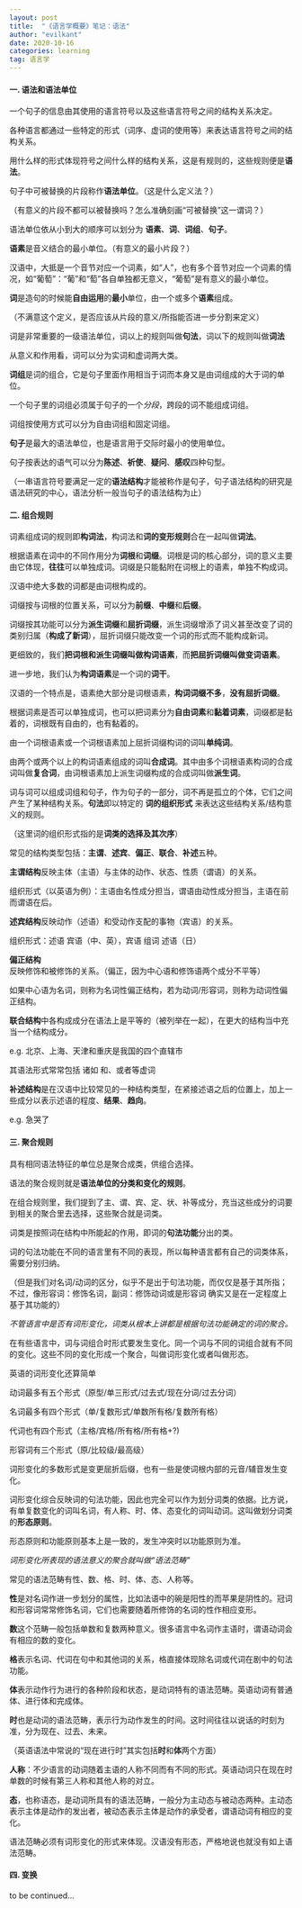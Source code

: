```yaml
---
layout: post
title:  "《语言学概要》笔记：语法"
author: "evilkant"
date: 2020-10-16
categories: learning
tag: 语言学
---
```

#### 一. 语法和语法单位

一个句子的信息由其使用的语言符号以及这些语言符号之间的结构关系决定。

各种语言都通过一些特定的形式（词序、虚词的使用等）来表达语言符号之间的结构关系。

用什么样的形式体现符号之间什么样的结构关系，这是有规则的，这些规则便是**语法**。

句子中可被替换的片段称作**语法单位**。（这是什么定义法？）

（有意义的片段不都可以被替换吗？怎么准确刻画“可被替换”这一谓词？）

语法单位依从小到大的顺序可以划分为 **语素**、**词**、**词组**、**句子**。

**语素**是音义结合的最小单位。（有意义的最小片段？）

汉语中，大抵是一个音节对应一个词素，如“人”，也有多个音节对应一个词素的情况，如“葡萄”：“葡”和“萄”各自单独都无意义，“葡萄”是有意义的最小单位。

**词**是造句的时候能**自由运用**的**最小**单位，由一个或多个**语素**组成。

（不满意这个定义，是否应该从片段的意义/所指能否进一步分割来定义）

词是非常重要的一级语法单位，词以上的规则叫做**句法**，词以下的规则叫做**词法**

从意义和作用看，词可以分为实词和虚词两大类。

**词组**是词的组合，它是句子里面作用相当于词而本身又是由词组成的大于词的单位。

一个句子里的词组必须属于句子的一个*分段*，跨段的词不能组成词组。

词组按使用方式可以分为自由词组和固定词组。

**句子**是最大的语法单位，也是语言用于交际时最小的使用单位。

句子按表达的语气可以分为**陈述**、**祈使**、**疑问**、**感叹**四种句型。

（一串语言符号要满足一定的**语法结构**才能被称作是句子，句子语法结构的研究是语法研究的中心，语法分析一般当句子的语法结构为止）

#### 二. 组合规则

词素组成词的规则即**构词法**，构词法和**词的变形规则**合在一起叫做**词法**。

根据语素在词中的不同作用分为**词根**和**词缀**。词根是词的核心部分，词的意义主要由它体现，**往往**可以单独成词。词缀是只能黏附在词根上的语素，单独不构成词。

汉语中绝大多数的词都是由词根构成的。

词缀按与词根的位置关系，可以分为**前缀**、**中缀**和**后缀**。

词缀按其功能可以分为**派生词缀**和**屈折词缀**，派生词缀增添了词义甚至改变了词的类别归属（**构成了新词**），屈折词缀只能改变一个词的形式而不能构成新词。

更细致的，我们**把词根和派生词缀叫做构词语素**，而**把屈折词缀叫做变词语素**。

进一步地，我们认为**构词语素**是一个词的**词干**。

汉语的一个特点是，语素绝大部分是词根语素，**构词词缀不多**，**没有屈折词缀**。

根据词素是否可以单独成词，也可以把词素分为**自由词素**和**黏着词素**，词缀都是黏着的，词根既有自由的，也有黏着的。

由一个词根语素或一个词根语素加上屈折词缀构词的词叫**单纯词**。

由两个或两个以上的构词语素组成的词叫**合成词**。其中由多个词根语素构词的合成词叫做**复合词**，由词根语素加上派生词缀构成的合成词叫做**派生词**。





词与词可以组成词组和句子，作为句子的一部分，词不再是孤立的个体，它们之间产生了某种结构关系。**句法**即以特定的 **词的组织形式** 来表达这些结构关系/结构意义的规则。

（这里词的组织形式指的是**词类的选择及其次序**）

常见的结构类型包括：**主谓**、**述宾**、**偏正**、**联合**、**补述**五种。

**主谓结构**反映主体（主语）与主体的动作、状态、性质（谓语）的关系。

组织形式（以英语为例）：主语由名性成分担当，谓语由动性成分担当，主语在前而谓语在后。

**述宾结构**反映动作（述语）和受动作支配的事物（宾语）的关系。

组织形式：述语 宾语（中、英），宾语 组词 述语（日）

**偏正结构**反映修饰和被修饰的关系。（偏正，因为中心语和修饰语两个成分不平等）

如果中心语为名词，则称为名词性偏正结构，若为动词/形容词，则称为动词性偏正结构。

**联合结构**中各构成成分在语法上是平等的（被列举在一起），在更大的结构当中充当一个结构成分。

e.g. 北京、上海、天津和重庆是我国的四个直辖市

其语法形式常常包括 诸如 和、或者等虚词

**补述结构**是在汉语中比较常见的一种结构类型，在紧接述语之后的位置上，加上一些成分以表示述语的程度、**结果**、**趋向**。

e.g. 急哭了



#### 三. 聚合规则

具有相同语法特征的单位总是聚合成类，供组合选择。

语法的聚合规则就是**语法单位的分类和变化的规则**。

在组合规则里，我们提到了主、谓、宾、定、状、补等成分，充当这些成分的词要到相关的聚合里去选择，这些聚合就是词类。

词类是按照词在结构中所能起的作用，即词的**句法功能**分出的类。

词的句法功能在不同的语言里有不同的表现，所以每种语言都有自己的词类体系，需要分别归纳。

（但是我们对名词/动词的区分，似乎不是出于句法功能，而仅仅是基于其所指；不过，像形容词：修饰名词，副词：修饰动词或是形容词 确实又是在一定程度上基于其功能的）

*不管语言中是否有词形变化，词类从根本上讲都是根据句法功能确定的词的聚合。*



在有些语言中，词与词组合时形式要发生变化。同一个词与不同的词组合就有不同的变化。这些不同的变化形成一个聚合，叫做词形变化或者叫做形态。



英语的词形变化还算简单

动词最多有五个形式（原型/单三形式/过去式/现在分词/过去分词）

名词最多有四个形式（单/复数形式/单数所有格/复数所有格）

代词也有四个形式（主格/宾格/所有格/所有格+?)

形容词有三个形式（原/比较级/最高级）



词形变化的多数形式是变更屈折后缀，也有一些是使词根内部的元音/辅音发生变化。



词形变化综合反映词的句法功能，因此也完全可以作为划分词类的依据。比方说，有单复数变化的词叫名词，有人称、时、体、态变化的词叫动词。这叫做划分词类的**形态原则**。

形态原则和功能原则基本上是一致的，发生冲突时以功能原则为准。



*词形变化所表现的语法意义的聚合就叫做“语法范畴”*



常见的语法范畴有性、数、格、时、体、态、人称等。

**性**是对名词作进一步划分的属性，比如法语中的碗是阳性的而苹果是阴性的。冠词和形容词常常修饰名词，它们也需要随着所修饰的名词的性作相应变形。

**数**这个范畴一般包括单数和复数两种意义。很多语言中名词作主语时，谓语动词会有相应的数的变化。

**格**表示名词、代词在句中和其他词的关系，格直接体现除名词或代词在剧中的句法功能。

**体**表示动作行为进行的各种阶段和状态，是动词特有的语法范畴。英语动词有普通体、进行体和完成体。

**时**也是动词的语法范畴，表示行为动作发生的时间。这时间往往以说话的时刻为准，分为现在、过去、未来。

（英语语法中常说的“现在进行时”其实包括**时**和**体**两个方面）

**人称**：不少语言的动词随着主语的人称不同而有不同的形式。英语动词只在现在时单数的时候有第三人称和其他人称的对立。

**态**，也称语态，是动词所具有的语法范畴，一般分为主动态与被动态两种。主动态表示主体是动作的发出者，被动态表示主体是动作的承受者，谓语动词有相应的变化。



语法范畴必须有词形变化的形式来体现。汉语没有形态，严格地说也就没有如上语法范畴。



#### 四. 变换



to be continued...







